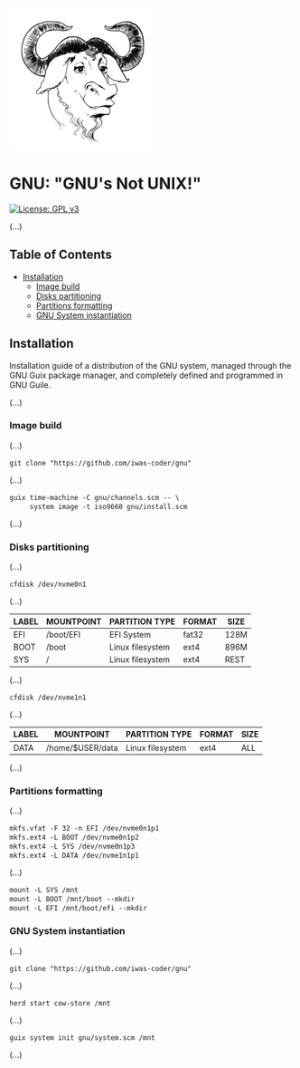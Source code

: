 [//]: # (Title of the project)

<img src="assets/logo.png" alt="Robby" width=50%/>

# GNU: "GNU's Not UNIX!"

[//]: # (GPLv3 License indicator)

[![License: GPL v3](https://img.shields.io/badge/License-GPLv3-blue.svg)](https://www.gnu.org/licenses/gpl-3.0.html)

[//]: # (README Body)

(...)

## Table of Contents

- [Installation](#installation)
    - [Image build](#image-build)
    - [Disks partitioning](#disks-partitioning)
    - [Partitions formatting](#partitions-formatting)
    - [GNU System instantiation](#gnu-system-instantiation)

## Installation

Installation guide of a distribution of the GNU system, managed through the GNU Guix package manager, and completely defined and programmed in GNU Guile.

(...)

### Image build

(...)

```shell
git clone "https://github.com/iwas-coder/gnu"
```

(...)

```shell
guix time-machine -C gnu/channels.scm -- \
     system image -t iso9660 gnu/install.scm
```

(...)

### Disks partitioning

(...)

```shell
cfdisk /dev/nvme0n1
```

(...)

| LABEL | MOUNTPOINT | PARTITION TYPE   | FORMAT | SIZE |
|-------|------------|------------------|--------|------|
| EFI   | /boot/EFI  | EFI System       | fat32  | 128M |
| BOOT  | /boot      | Linux filesystem | ext4   | 896M |
| SYS   | /          | Linux filesystem | ext4   | REST |

(...)

```shell
cfdisk /dev/nvme1n1
```

(...)

| LABEL | MOUNTPOINT       | PARTITION TYPE   | FORMAT | SIZE |
|-------|------------------|------------------|--------|------|
| DATA  | /home/$USER/data | Linux filesystem | ext4   | ALL  |

(...)

### Partitions formatting

(...)

```shell
mkfs.vfat -F 32 -n EFI /dev/nvme0n1p1
mkfs.ext4 -L BOOT /dev/nvme0n1p2
mkfs.ext4 -L SYS /dev/nvme0n1p3
mkfs.ext4 -L DATA /dev/nvme1n1p1
```

(...)

```shell
mount -L SYS /mnt
mount -L BOOT /mnt/boot --mkdir
mount -L EFI /mnt/boot/efi --mkdir
```

### GNU System instantiation

(...)

```shell
git clone "https://github.com/iwas-coder/gnu"
```

(...)

```shell
herd start cow-store /mnt
```

(...)

```shell
guix system init gnu/system.scm /mnt
```

(...)
